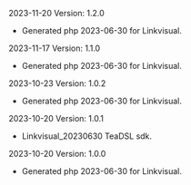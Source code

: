 2023-11-20 Version: 1.2.0
- Generated php 2023-06-30 for Linkvisual.

2023-11-17 Version: 1.1.0
- Generated php 2023-06-30 for Linkvisual.

2023-10-23 Version: 1.0.2
- Generated php 2023-06-30 for Linkvisual.

2023-10-20 Version: 1.0.1
- Linkvisual_20230630 TeaDSL sdk.

2023-10-20 Version: 1.0.0
- Generated php 2023-06-30 for Linkvisual.

